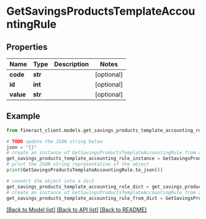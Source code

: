 # GetSavingsProductsTemplateAccountingRule


## Properties

Name | Type | Description | Notes
------------ | ------------- | ------------- | -------------
**code** | **str** |  | [optional] 
**id** | **int** |  | [optional] 
**value** | **str** |  | [optional] 

## Example

```python
from fineract_client.models.get_savings_products_template_accounting_rule import GetSavingsProductsTemplateAccountingRule

# TODO update the JSON string below
json = "{}"
# create an instance of GetSavingsProductsTemplateAccountingRule from a JSON string
get_savings_products_template_accounting_rule_instance = GetSavingsProductsTemplateAccountingRule.from_json(json)
# print the JSON string representation of the object
print(GetSavingsProductsTemplateAccountingRule.to_json())

# convert the object into a dict
get_savings_products_template_accounting_rule_dict = get_savings_products_template_accounting_rule_instance.to_dict()
# create an instance of GetSavingsProductsTemplateAccountingRule from a dict
get_savings_products_template_accounting_rule_from_dict = GetSavingsProductsTemplateAccountingRule.from_dict(get_savings_products_template_accounting_rule_dict)
```
[[Back to Model list]](../README.md#documentation-for-models) [[Back to API list]](../README.md#documentation-for-api-endpoints) [[Back to README]](../README.md)


